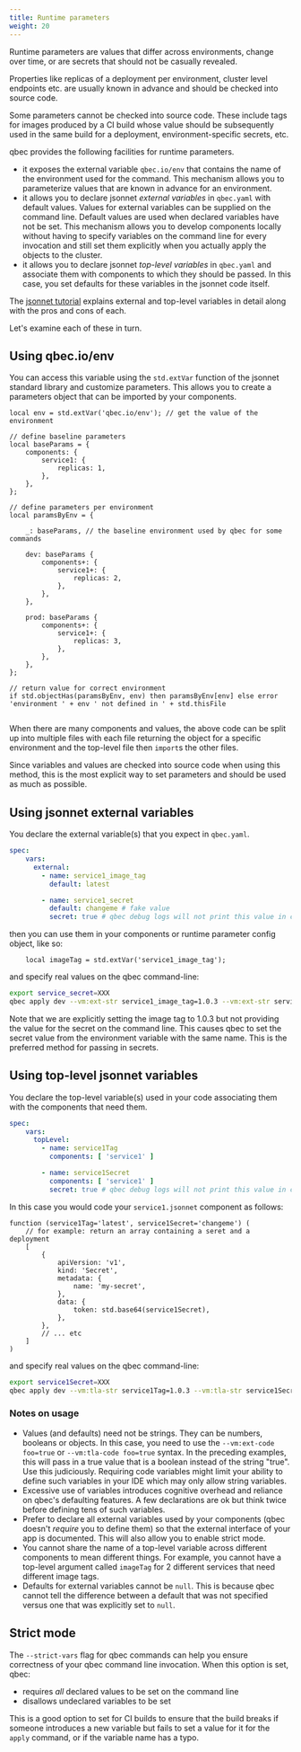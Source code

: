 ```yaml
---
title: Runtime parameters
weight: 20
---
```


Runtime parameters are values that differ across environments, change over time, or are secrets that should not
be casually revealed.

Properties like replicas of a deployment per environment, cluster level endpoints etc. are usually known in advance and
should be checked into source code.

Some parameters cannot be checked into source code. These include tags for images produced by a CI build whose value
should be subsequently used in the same build for a deployment, environment-specific secrets, etc.

qbec provides the following facilities for runtime parameters.

* it exposes the external variable `qbec.io/env` that contains the name of the environment used for the command.
  This mechanism allows you to parameterize values that are known in advance for an environment.
* it allows you to declare jsonnet _external variables_ in `qbec.yaml` with default values. Values for external
  variables can be supplied on the command line. Default values are used when declared variables have not be set.
  This mechanism allows you to develop components locally without having to specify variables on the command line
  for every invocation and still set them explicitly when you actually apply the objects to the cluster.
* it allows you to declare jsonnet _top-level variables_ in `qbec.yaml` and associate them with components to which
  they should be passed. In this case, you set defaults for these variables in the jsonnet code itself.

The [jsonnet tutorial](https://jsonnet.org/learning/tutorial.html#parameterize-entire-config) explains external
and top-level variables in detail along with the pros and cons of each.

Let's examine each of these in turn.

## Using qbec.io/env

You can access this variable using the `std.extVar` function of the jsonnet standard library and customize parameters.
This allows you to create a parameters object that can be imported by your components.

```jsonnet
local env = std.extVar('qbec.io/env'); // get the value of the environment

// define baseline parameters
local baseParams = {
    components: {
        service1: {
            replicas: 1,
        },
    },
};

// define parameters per environment
local paramsByEnv = {

    _: baseParams, // the baseline environment used by qbec for some commands

    dev: baseParams {
        components+: {
            service1+: {
                replicas: 2,
            },
        },
    },

    prod: baseParams {
        components+: {
            service1+: {
                replicas: 3,
            },
        },
    },
};

// return value for correct environment
if std.objectHas(paramsByEnv, env) then paramsByEnv[env] else error 'environment ' + env ' not defined in ' + std.thisFile
 
``` 

When there are many components and values, the above code can be split up into multiple files with each file 
returning the object for a specific environment and the top-level file then `import`s the other files.

Since variables and values are checked into source code when using this method, this is the most explicit way to
set parameters and should be used as much as possible.

## Using jsonnet external variables

You declare the external variable(s) that you expect in `qbec.yaml`.

```yaml
spec:
    vars:
      external:
        - name: service1_image_tag
          default: latest

        - name: service1_secret
          default: changeme # fake value
          secret: true # qbec debug logs will not print this value in cleartext
```

then you can use them in your components or runtime parameter config object, like so:

```jsonnet
    local imageTag = std.extVar('service1_image_tag');
```

and specify real values on the qbec command-line:

```bash
export service_secret=XXX
qbec apply dev --vm:ext-str service1_image_tag=1.0.3 --vm:ext-str service1_secret
```

Note that we are explicitly setting the image tag to 1.0.3 but not providing the value for the secret on the command
line. This causes qbec to set the secret value from the environment variable with the same name. This is the preferred
method for passing in secrets.

## Using top-level jsonnet variables

You declare the top-level variable(s) used in your code associating them with the components that need them.


```yaml
spec:
    vars:
      topLevel:
        - name: service1Tag
          components: [ 'service1' ]

        - name: service1Secret
          components: [ 'service1' ]
          secret: true # qbec debug logs will not print this value in cleartext
```

In this case you would code your `service1.jsonnet` component as follows:

```jsonnet
function (service1Tag='latest', service1Secret='changeme') (
    // for example: return an array containing a seret and a deployment
    [
        {
            apiVersion: 'v1',
            kind: 'Secret',
            metadata: {
                name: 'my-secret',
            },
            data: {
                token: std.base64(service1Secret),
            },
        },
        // ... etc
    ]
)
```

and specify real values on the qbec command-line:

```bash
export service1Secret=XXX
qbec apply dev --vm:tla-str service1Tag=1.0.3 --vm:tla-str service1Secret
```

### Notes on usage

* Values (and defaults) need not be strings. They can be numbers, booleans or objects. In this case, you need to use the 
  `--vm:ext-code foo=true` or `--vm:tla-code foo=true` syntax. In the preceding examples, this will pass in a 
  true value that is a boolean instead of the string "true". Use this judiciously. Requiring code variables might limit 
  your ability to define such variables in your IDE which may only allow string variables.
* Excessive use of variables introduces cognitive overhead and reliance on qbec's defaulting features.
  A few declarations are ok but think twice before defining tens of such variables.
* Prefer to declare all external variables used by your components (qbec doesn't _require_ you to define them) so that
  the external interface of your app is documented. This will also allow you to enable strict mode.
* You cannot share the name of a top-level variable across different components to mean different things. For example,
  you cannot have a top-level argument called `imageTag` for 2 different services that need different image tags.
* Defaults for external variables cannot be `null`. This is because qbec cannot tell the difference between a 
  default that was not specified versus one that was explicitly set to `null`.

## Strict mode

The `--strict-vars` flag for qbec commands can help you ensure correctness of your qbec command line invocation.
When this option is set, qbec:

* requires _all_ declared values to be set on the command line
* disallows undeclared variables to be set 

This is a good option to set for CI builds to ensure that the build breaks if someone introduces a new variable
but fails to set a value for it for the `apply` command, or if the variable name has a typo.



